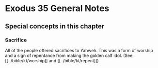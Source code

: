 # Exodus 35 General Notes
## Special concepts in this chapter

### Sacrifice
All of the people offered sacrifices to Yahweh. This was a form of worship and a sign of repentance from making the golden calf idol. (See: [[../bible/kt/worship]] and [[../bible/kt/repent]])